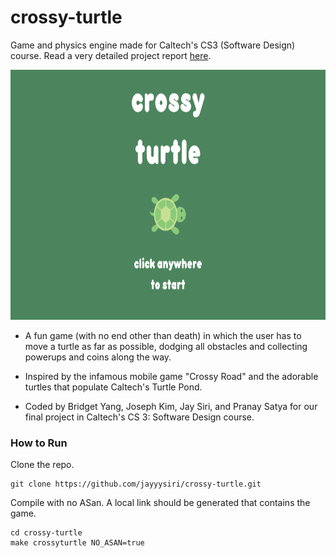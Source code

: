 # crossy-turtle
Game and physics engine made for Caltech's CS3 (Software Design) course. Read a very detailed project report [here](https://docs.google.com/document/d/1eU0A6Cymmo2hxkLCty_bwjAHH05nrSkhn6JZ8b4gR5M/edit?usp=sharing).

<p align="center">
<img src="./assets/start_screen.png" height="400">
</p>

- A fun game (with no end other than death) in which the user has to move a turtle as far as possible, dodging all obstacles and collecting powerups and coins along the way.

- Inspired by the infamous mobile game "Crossy Road" and the adorable turtles that populate Caltech's Turtle Pond.

- Coded by Bridget Yang, Joseph Kim, Jay Siri, and Pranay Satya for our final project in Caltech's CS 3: Software Design course.

### How to Run
Clone the repo.
```
git clone https://github.com/jayyysiri/crossy-turtle.git
```

Compile with no ASan. A local link should be generated that contains the game.
```
cd crossy-turtle
make crossyturtle NO_ASAN=true
```
